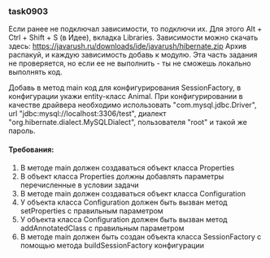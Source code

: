 
### task0903

Если ранее не подключал зависимости, то подключи их. Для этого Alt + Ctrl + Shift + S (в Идее), вкладка Libraries.
Зависимости можно скачать здесь: https://javarush.ru/downloads/ide/javarush/hibernate.zip
Архив распакуй, и каждую зависимость добавь к модулю. Эта часть задания не проверяется, но если ее не выполнить - ты не сможешь локально выполнять код.

Добавь в метод main код для конфигурирования SessionFactory, в конфигурации укажи entity-класс Animal.
При конфигурировании в качестве драйвера необходимо использовать &quot;com.mysql.jdbc.Driver&quot;,
url &quot;jdbc:mysql://localhost:3306/test&quot;, диалект &quot;org.hibernate.dialect.MySQLDialect&quot;, пользователя &quot;root&quot; и такой же пароль.


#### Требования:
1.	В методе main должен создаваться объект класса Properties
2.	В объект класса Properties должны добавлять параметры перечисленные в условии задачи
3.	В методе main должен создаваться объект класса Configuration
4.	У объекта класса Configuration должен быть вызван метод setProperties с правильным параметром
5.	У объекта класса Configuration должен быть вызван метод addAnnotatedClass с правильным параметром
6.	В методе main должен быть создан объекта класса SessionFactory с помощью метода buildSessionFactory конфигурации

